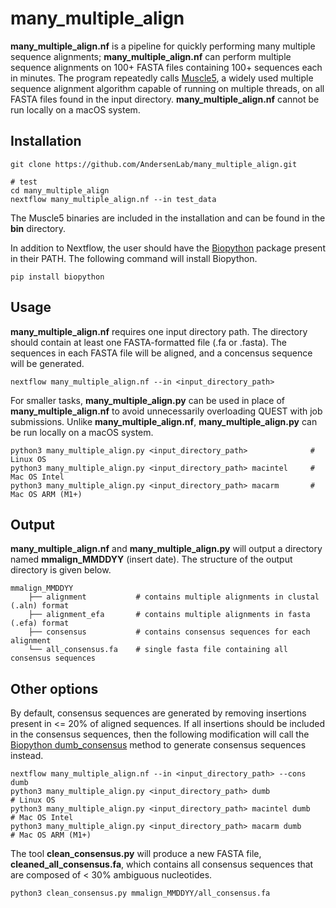 # many_multiple_align
**many_multiple_align.nf** is a pipeline for quickly performing many multiple sequence alignments; **many_multiple_align.nf** can perform multiple sequence alignments on 100+ FASTA files containing 100+ sequences each in minutes. The program repeatedly calls [Muscle5](https://drive5.com/muscle5/), a widely used multiple sequence alignment algorithm capable of running on multiple threads, on all FASTA files found in the input directory. **many_multiple_align.nf** cannot be run locally on a macOS system.

## Installation

    git clone https://github.com/AndersenLab/many_multiple_align.git
    
    # test
    cd many_multiple_align
    nextflow many_multiple_align.nf --in test_data
    
The Muscle5 binaries are included in the installation and can be found in the **bin** directory.

In addition to Nextflow, the user should have the [Biopython](https://biopython.org/) package present in their PATH. The following command will install Biopython.
    
    pip install biopython
    
## Usage
**many_multiple_align.nf** requires one input directory path. The directory should contain at least one FASTA-formatted file (.fa or .fasta). The sequences in each FASTA file will be aligned, and a concensus sequence will be generated.

    nextflow many_multiple_align.nf --in <input_directory_path>
    
For smaller tasks, **many_multiple_align.py** can be used in place of **many_multiple_align.nf** to avoid unnecessarily overloading QUEST with job submissions. Unlike **many_multiple_align.nf**, **many_multiple_align.py** can be run locally on a macOS system.

    python3 many_multiple_align.py <input_directory_path>              # Linux OS
    python3 many_multiple_align.py <input_directory_path> macintel     # Mac OS Intel
    python3 many_multiple_align.py <input_directory_path> macarm       # Mac OS ARM (M1+)
    

## Output

**many_multiple_align.nf** and **many_multiple_align.py** will output a directory named **mmalign_MMDDYY** (insert date). The structure of the output directory is given below.
    
    mmalign_MMDDYY
        ├── alignment           # contains multiple alignments in clustal (.aln) format
        ├── alignment_efa       # contains multiple alignments in fasta (.efa) format
        ├── consensus           # contains consensus sequences for each alignment
        └── all_consensus.fa    # single fasta file containing all consensus sequences

## Other options

By default, consensus sequences are generated by removing insertions present in <= 20% of aligned sequences. If all insertions should be included in the consensus sequences, then the following modification will call the [Biopython dumb_consensus](https://biopython.org/docs/1.75/api/Bio.Align.AlignInfo.html) method to generate consensus sequences instead.

    nextflow many_multiple_align.nf --in <input_directory_path> --cons dumb
    python3 many_multiple_align.py <input_directory_path> dumb                  # Linux OS
    python3 many_multiple_align.py <input_directory_path> macintel dumb         # Mac OS Intel
    python3 many_multiple_align.py <input_directory_path> macarm dumb           # Mac OS ARM (M1+)

The tool **clean_consensus.py** will produce a new FASTA file, **cleaned_all_consensus.fa**, which contains all consensus sequences that are composed of < 30% ambiguous nucleotides.

    python3 clean_consensus.py mmalign_MMDDYY/all_consensus.fa
    

